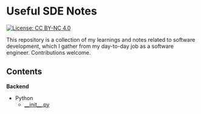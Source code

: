 # Useful SDE Notes

  

[![License: CC BY-NC 4.0](https://img.shields.io/badge/License-CC_BY--NC_4.0-lightgrey.svg)](https://creativecommons.org/licenses/by-nc/4.0/)

  

This repository is a collection of my learnings and notes related to software development, which I gather from my day-to-day job as a software engineer. Contributions welcome.


## Contents

**Backend**
- Python
  - [__init\__.py](https://github.com/navkiran/useful-sde-notes/blob/master/backend/python/__init__.py)